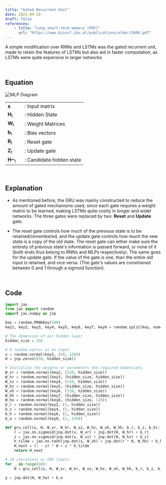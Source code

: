 ```yaml
---
title: "Gated Recurrent Unit"
date: 2023-04-20
draft: false
references:
    - title: "Long short-term memory [PDF]"
      url: "https://www.bioinf.jku.at/publications/older/2604.pdf"
---
```


A simple modification over RNNs and LSTMs was the gated recurrent unit, made to retain the features of LSTMs but also aid in faster computation, as LSTMs were quite expensive in larger networks

<br>

## Equation

![MLP Diagram](/images/gru2.png)

<table style="border-collapse: collapse;">
  <tr>
    <td style="padding-right: 20px; vertical-align: middle;"><strong>x</strong></td>
    <td style="vertical-align: middle;">: Input matrix</td>
  </tr>
  <tr>
    <td style="padding-right: 20px; vertical-align: middle;"><strong>H</strong><sub>t</sub></td>
    <td style="vertical-align: middle;">: Hidden State</td>
  </tr>
  <tr>
    <td style="padding-right: 20px; vertical-align: middle;"><strong>W</strong><sub>t</sub></td>
    <td style="vertical-align: middle;">: Weight Matrices</td>
  </tr>
  <tr>
    <td style="padding-right: 20px; vertical-align: middle;"><strong>b</strong><sub>t</sub></td>
    <td style="vertical-align: middle;">: Bias vectors</td>
  </tr>
  <tr>
    <td style="padding-right: 20px; vertical-align: middle;"><strong>R</strong><sub>t</sub></td>
    <td style="vertical-align: middle;">: Reset gate</td>
  </tr>
  <tr>
    <td style="padding-right: 20px; vertical-align: middle;"><strong>Z</strong><sub>t</sub></td>
    <td style="vertical-align: middle;">: Update gate</td>
  </tr>
  <tr>
    <td style="padding-right: 20px; vertical-align: middle;"><strong>H~</strong><sub>t</sub></td>
    <td style="vertical-align: middle;">: Candidate hidden state</td>
  </tr>
</table>

<br>

## Explanation

- As mentioned before, the GRU was mainly constructed to reduce the amount of gated mechanisms used, since each gate requires a weight matrix to be learned, making LSTMs quite costly in longer and wider networks. The three gates were replaced by two: **Reset** and **Update** gate.

- The reset gate controls how much of the previous state is to be retained/remembered, and the update gate controls how much the new state is a copy of the old state. The reset gate can either make sure the entirety of previous state's information is passed forward, or none of it (both ends thus belong to RNNs and MLPs respectively). The same goes for the update gate. If the value of the gate is one, than the entire old input is retained, and vice versa. (The gate's values are constrianed between 0 and 1 through a sigmoid function).

<br>

## Code

```Python
import jax 
from jax import random
import jax.numpy as jnp

key = random.PRNGKey(100)
key1, key2, key3, key4, key5, key6, key7, key8 = random.split(key, num=8)

# The dimension of our hidden layer
hidden_size = 256

# A random vector as an input
x = random.normal(key1, (50, 128))
H = jnp.zeros((50, hidden_size))

# Initialise the weights or parameters the required dimensions
W_xr = random.normal(key2, (128, hidden_size))
W_hr = random.normal(key3, (hidden_size, hidden_size))
W_xz = random.normal(key4, (128, hidden_size))
W_hz = random.normal(key5, (hidden_size, hidden_size))
W_xh = random.normal(key6, (128, hidden_size))
W_hh = random.normal(key7, (hidden_size, hidden_size))
W_ho = random.normal(key8, (hidden_size, 128))
b_r = random.normal(key2, (1, hidden_size))
b_z = random.normal(key4, (1, hidden_size))
b_h = random.normal(key6, (1, hidden_size))
b_o = random.normal(key8, (1, 128))

def gru_cell(x, H, W_xr, W_hr, W_xz, W_hz, W_xh, W_hh, b_r, b_z, b_h):
    r = jax.nn.sigmoid(jnp.dot(x, W_xr) + jnp.dot(H, W_hr) + b_r)
    z = jax.nn.sigmoid(jnp.dot(x, W_xz) + jnp.dot(H, W_hz) + b_z)
    h_tilde = jax.nn.tanh(jnp.dot(x, W_xh) + jnp.dot(r * H, W_hh) + b_h)
    H_next = (1 - z) * H + z * h_tilde
    return H_next

# 10 iterations or GRU layers
for _ in range(10):
    H = gru_cell(x, H, W_xr, W_hr, W_xz, W_hz, W_xh, W_hh, b_r, b_z, b_h)

y = jnp.dot(H, W_ho) + b_o
```